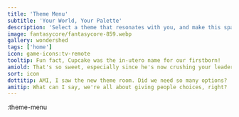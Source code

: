 ```yaml
---
title: 'Theme Menu'
subtitle: 'Your World, Your Palette'
description: 'Select a theme that resonates with you, and make this space truly your own. With a plethora of choices, you are bound to find your vibe.'
image: fantasycore/fantasycore-859.webp
gallery: wondershed
tags: ['home']
icon: game-icons:tv-remote
tooltip: Fun fact, Cupcake was the in-utero name for our firstborn!
amiold: That's so sweet, especially since he's now crushing your leaderboards!
sort: icon
dottitip: AMI, I saw the new theme room. Did we need so many options?
amitip: What can I say, we're all about giving people choices, right?
---
```


:theme-menu
